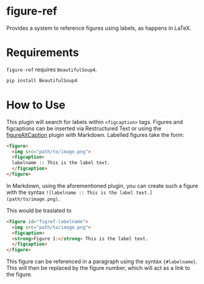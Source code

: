 figure-ref
==========

Provides a system to reference figures using labels, as happens in LaTeX.

Requirements
============

`figure-ref` requires `BeautifulSoup4`.

```bash
pip install BeautifulSoup4
```

How to Use
==========

This plugin will search for labels within `<figcaption>` tags. Figures and
figcaptions can be inserted via Restructured Text or using the
[figureAltCaption](https://github.com/jdittrich/figureAltCaption) plugin with
Markdown. Labelled figures take the form:
```html
<figure>
  <img src="path/to/image.png">
  <figcaption>
  labelname :: This is the label text.
  </figcaption>
</figure>
```
In Markdown, using the aforementioned plugin, you can create such a figure
with the syntax `![labelname :: This is the label text.](path/to/image.png)`.

This would be traslated to
```html
<figure id="figref-labelname">
  <img src="path/to/image.png">
  <figcaption>
  <strong>Figure 1:</strong> This is the label text.
  </figcaption>
</figure>
```

This figure can be referenced in a paragraph using the syntax `{#labelname}`.
This will then be replaced by the figure number, which will act as a link
to the figure.
